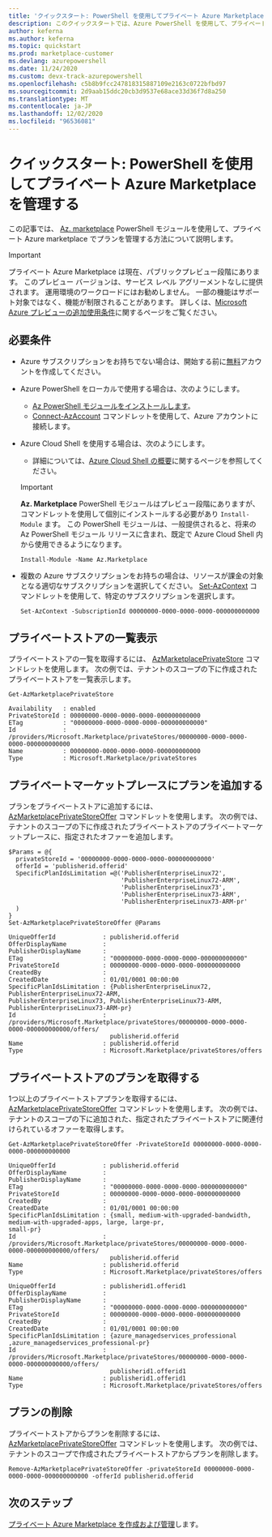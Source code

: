```yaml
---
title: 'クイックスタート: PowerShell を使用してプライベート Azure Marketplace を管理する'
description: このクイックスタートでは、Azure PowerShell を使用して、プライベート Azure Marketplace でプランを管理する方法を示します。
author: keferna
ms.author: keferna
ms.topic: quickstart
ms.prod: marketplace-customer
ms.devlang: azurepowershell
ms.date: 11/24/2020
ms.custom: devx-track-azurepowershell
ms.openlocfilehash: c5b8b9fcc247818315887109e2163c0722bfbd97
ms.sourcegitcommit: 2d9aab15ddc20cb3d9537e68ace33d36f7d8a250
ms.translationtype: MT
ms.contentlocale: ja-JP
ms.lasthandoff: 12/02/2020
ms.locfileid: "96536081"
---
```

# <a name="quickstart-manage-a-private-azure-marketplace-using-powershell"></a>クイックスタート: PowerShell を使用してプライベート Azure Marketplace を管理する

この記事では、 [Az. marketplace](/powershell/module/az.marketplace) PowerShell モジュールを使用して、プライベート Azure marketplace でプランを管理する方法について説明します。

> [!IMPORTANT]
> プライベート Azure Marketplace は現在、パブリックプレビュー段階にあります。 このプレビュー バージョンは、サービス レベル アグリーメントなしに提供されます。 運用環境のワークロードにはお勧めしません。 一部の機能はサポート対象ではなく、機能が制限されることがあります。 詳しくは、[Microsoft Azure プレビューの追加使用条件](https://azure.microsoft.com/support/legal/preview-supplemental-terms/)に関するページをご覧ください。

## <a name="requirements"></a>必要条件

* Azure サブスクリプションをお持ちでない場合は、開始する前に[無料](https://azure.microsoft.com/free/)アカウントを作成してください。

* Azure PowerShell をローカルで使用する場合は、次のようにします。
  * [Az PowerShell モジュールをインストールします](/powershell/azure/install-az-ps)。
  * [Connect-AzAccount](/powershell/module/az.accounts/connect-azaccount) コマンドレットを使用して、Azure アカウントに接続します。
* Azure Cloud Shell を使用する場合は、次のようにします。
  * 詳細については、[Azure Cloud Shell の概要](https://docs.microsoft.com/azure/cloud-shell/overview)に関するページを参照してください。

  > [!IMPORTANT]
  > **Az. Marketplace** PowerShell モジュールはプレビュー段階にありますが、コマンドレットを使用して個別にインストールする必要があり `Install-Module` ます。 この PowerShell モジュールは、一般提供されると、将来の Az PowerShell モジュール リリースに含まれ、既定で Azure Cloud Shell 内から使用できるようになります。

  ```azurepowershell-interactive
  Install-Module -Name Az.Marketplace
  ```

* 複数の Azure サブスクリプションをお持ちの場合は、リソースが課金の対象となる適切なサブスクリプションを選択してください。 [Set-AzContext](/powershell/module/az.accounts/set-azcontext) コマンドレットを使用して、特定のサブスクリプションを選択します。

  ```azurepowershell-interactive
  Set-AzContext -SubscriptionId 00000000-0000-0000-0000-000000000000
  ```

## <a name="list-private-stores"></a>プライベートストアの一覧表示

プライベートストアの一覧を取得するには、 [AzMarketplacePrivateStore](/powershell/module/az.marketplace/get-azmarketplaceprivatestore) コマンドレットを使用します。 次の例では、テナントのスコープの下に作成されたプライベートストアを一覧表示します。

```azurepowershell-interactive
Get-AzMarketplacePrivateStore
```

```Output
Availability   : enabled
PrivateStoreId : 00000000-0000-0000-0000-000000000000
ETag           : "00000000-0000-0000-0000-000000000000"
Id             : /providers/Microsoft.Marketplace/privateStores/00000000-0000-0000-0000-000000000000
Name           : 00000000-0000-0000-0000-000000000000
Type           : Microsoft.Marketplace/privateStores
```

## <a name="add-an-offer-to-a-private-marketplace"></a>プライベートマーケットプレースにプランを追加する

プランをプライベートストアに追加するには、 [AzMarketplacePrivateStoreOffer](/powershell/module/az.marketplace/set-azmarketplaceprivatestoreoffer) コマンドレットを使用します。 次の例では、テナントのスコープの下に作成されたプライベートストアのプライベートマーケットプレースに、指定されたオファーを追加します。

```azurepowershell-interactive
$Params = @{
  privateStoreId = '00000000-0000-0000-0000-000000000000'
  offerId = 'publisherid.offerid'
  SpecificPlanIdsLimitation =@('PublisherEnterpriseLinux72',
                               'PublisherEnterpriseLinux72-ARM',
                               'PublisherEnterpriseLinux73',
                               'PublisherEnterpriseLinux73-ARM',
                               'PublisherEnterpriseLinux73-ARM-pr'
  )
}
Set-AzMarketplacePrivateStoreOffer @Params
```

```Output
UniqueOfferId             : publisherid.offerid
OfferDisplayName          :
PublisherDisplayName      :
ETag                      : "00000000-0000-0000-0000-000000000000"
PrivateStoreId            : 00000000-0000-0000-0000-000000000000
CreatedBy                 :
CreatedDate               : 01/01/0001 00:00:00
SpecificPlanIdsLimitation : {PublisherEnterpriseLinux72, PublisherEnterpriseLinux72-ARM,
PublisherEnterpriseLinux73, PublisherEnterpriseLinux73-ARM, PublisherEnterpriseLinux73-ARM-pr}
Id                        :
/providers/Microsoft.Marketplace/privateStores/00000000-0000-0000-0000-000000000000/offers/
                            publisherid.offerid
Name                      : publisherid.offerid
Type                      : Microsoft.Marketplace/privateStores/offers
```

## <a name="get-private-store-offers"></a>プライベートストアのプランを取得する

1つ以上のプライベートストアプランを取得するには、 [AzMarketplacePrivateStoreOffer](/powershell/module/az.marketplace/get-azmarketplaceprivatestoreoffer) コマンドレットを使用します。 次の例では、テナントのスコープの下に追加された、指定されたプライベートストアに関連付けられているオファーを取得します。

```azurepowershell-interactive
Get-AzMarketplacePrivateStoreOffer -PrivateStoreId 00000000-0000-0000-0000-000000000000
```

```Output
UniqueOfferId             : publisherid.offerid
OfferDisplayName          :
PublisherDisplayName      :
ETag                      : "00000000-0000-0000-0000-000000000000"
PrivateStoreId            : 00000000-0000-0000-0000-000000000000
CreatedBy                 :
CreatedDate               : 01/01/0001 00:00:00
SpecificPlanIdsLimitation : {small, medium-with-upgraded-bandwidth, medium-with-upgraded-apps, large, large-pr,
small-pr}
Id                        :
/providers/Microsoft.Marketplace/privateStores/00000000-0000-0000-0000-000000000000/offers/
                            publisherid.offerid
Name                      : publisherid.offerid
Type                      : Microsoft.Marketplace/privateStores/offers

UniqueOfferId             : publisherid1.offerid1
OfferDisplayName          :
PublisherDisplayName      :
ETag                      : "00000000-0000-0000-0000-000000000000"
PrivateStoreId            : 00000000-0000-0000-0000-000000000000
CreatedBy                 :
CreatedDate               : 01/01/0001 00:00:00
SpecificPlanIdsLimitation : {azure_managedservices_professional ,azure_managedservices_professional-pr}
Id                        :
/providers/Microsoft.Marketplace/privateStores/00000000-0000-0000-0000-000000000000/offers/
                            publisherid1.offerid1
Name                      : publisherid1.offerid1
Type                      : Microsoft.Marketplace/privateStores/offers
```

## <a name="remove-an-offer"></a>プランの削除

プライベートストアからプランを削除するには、 [AzMarketplacePrivateStoreOffer](/powershell/module/az.marketplace/remove-azmarketplaceprivatestoreoffer) コマンドレットを使用します。 次の例では、テナントのスコープで作成されたプライベートストアからプランを削除します。

```azurepowershell-interactive
Remove-AzMarketplacePrivateStoreOffer -privateStoreId 00000000-0000-0000-0000-000000000000 -offerId publisherid.offerid
```

## <a name="next-steps"></a>次のステップ

[プライベート Azure Marketplace を作成および管理](create-manage-private-azure-marketplace.md)します。
